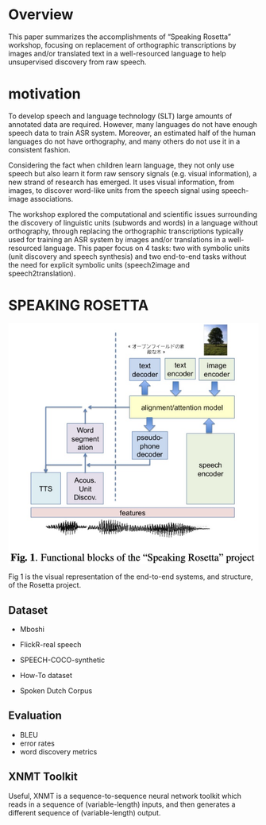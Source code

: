# Overview

This paper summarizes the accomplishments of “Speaking Rosetta” workshop, focusing on replacement of orthographic transcriptions by images and/or translated text in a well-resourced language to help unsupervised discovery from raw speech.



# motivation

To develop speech and language technology (SLT) large amounts of annotated data are required. However, many languages do not have enough speech data to train ASR system. Moreover, an estimated half of the human languages do not have orthography, and many others do not use it in a consistent fashion. 



Considering the fact when children learn language, they not only use speech but also learn it form raw sensory signals (e.g. visual information), a new strand of research has emerged. It uses visual information, from images, to discover word-like units from the speech signal using speech-image associations.



The workshop explored the computational and scientific issues surrounding the discovery of linguistic units (subwords and words) in a language without orthography, through replacing the orthographic transcriptions typically used for training an ASR system by images and/or translations in a well-resourced language. This paper focus on 4 tasks: two with symbolic units (unit discovery and speech synthesis) and two end-to-end tasks without the need for explicit symbolic units (speech2image and speech2translation).



# SPEAKING ROSETTA

![alt img](https://github.com/YimingXu1/multimodel-learning-notes/blob/main/Papers/ref/Speaking%20Rosetta%20project.jpg)

Fig 1 is the visual representation of the end-to-end systems, and structure, of the Rosetta project. 

## Dataset

- Mboshi

- FlickR-real speech
- SPEECH-COCO-synthetic
- How-To dataset
- Spoken Dutch Corpus

## Evaluation

- BLEU
- error rates
- word discovery metrics

## XNMT Toolkit

Useful, XNMT is a sequence-to-sequence neural network toolkit
which reads in a sequence of (variable-length) inputs, and
then generates a different sequence of (variable-length) output. 



